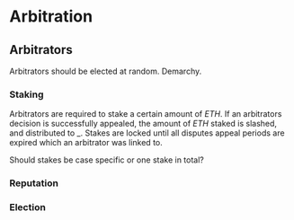 # Arbitration

## Arbitrators

Arbitrators should be elected at random. Demarchy.

### Staking

Arbitrators are required to stake a certain amount of *ETH*.
If an arbitrators decision is successfully appealed, the amount
of *ETH* staked is slashed, and distributed to _. Stakes are locked
until all disputes appeal periods are expired which an arbitrator was linked to.

Should stakes be case specific or one stake in total?

### Reputation

### Election
